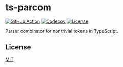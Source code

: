 # ts-parcom

[![GitHub Action](https://img.shields.io/github/actions/workflow/status/raviqqe/parcom.ts/test.yaml?branch=main&style=flat-square)](https://github.com/raviqqe/parcom.ts/actions)
[![Codecov](https://img.shields.io/codecov/c/github/raviqqe/parcom.ts.svg?style=flat-square)](https://codecov.io/gh/raviqqe/parcom.ts)
[![License](https://img.shields.io/github/license/raviqqe/parcom.ts.svg?style=flat-square)](LICENSE)

Parser combinator for nontrivial tokens in TypeScript.

## License

[MIT](LICENSE)
